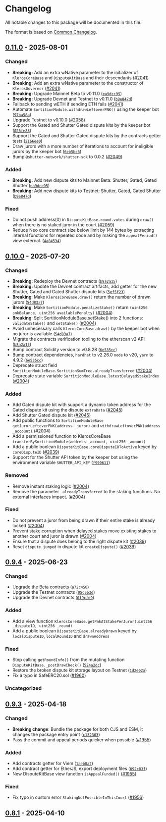 # Changelog

All notable changes to this package will be documented in this file.

The format is based on [Common Changelog](https://common-changelog.org/).

## [0.11.0] - 2025-08-01

### Changed

- **Breaking:** Add an extra wNative parameter to the initializer of `KlerosCoreBase` and `DisputeKitBase` and their descendants ([#2041](https://github.com/kleros/kleros-v2/issues/2041))
- **Breaking:** Add an extra wNative parameter to the constructor of `KlerosGovernor` ([#2041](https://github.com/kleros/kleros-v2/issues/2041))
- **Breaking:** Upgrade Mainnet Beta to v0.11.0 ([`ea9dcc95`](https://github.com/kleros/kleros-v2/commit/ea9dcc95))
- **Breaking:** Upgrade Devnet and Testnet to v0.11.0 ([`b9e847d`](https://github.com/kleros/kleros-v2/commit/b9e847d9))
- Fallback to sending wETH if sending ETH fails ([#2041](https://github.com/kleros/kleros-v2/issues/2041))
- Automate `SortitionModule.withdrawLeftoverPNK()` using the keeper bot ([`97ba58a`](https://github.com/kleros/kleros-v2/commit/97ba58a))
- Upgrade Testnet to v0.10.0 ([#2058](https://github.com/kleros/kleros-v2/issues/2058))
- Support the Gated and Shutter Gated dispute kits by the keeper bot ([`026fe83`](https://github.com/kleros/kleros-v2/commit/026fe83))
- Support the Gated and Shutter Gated dispute kits by the contracts getter tests ([`2166ee0`](https://github.com/kleros/kleros-v2/commit/2166ee0))
- Draw jurors with a more number of iterations to account for ineligible jurors by the keeper bot ([`6eb5bc6`](https://github.com/kleros/kleros-v2/commit/6eb5bc6))
- Bump `@shutter-network/shutter-sdk` to 0.0.2 ([#2049](https://github.com/kleros/kleros-v2/issues/2049))

### Added

- **Breaking:** Add new dispute kits to Mainnet Beta: Shutter, Gated, Gated Shutter ([`ea9dcc95`](https://github.com/kleros/kleros-v2/commit/ea9dcc95))
- **Breaking:** Add new dispute kits to Testnet: Shutter, Gated, Gated Shutter ([`b9e847d`](https://github.com/kleros/kleros-v2/commit/b9e847d9))

### Fixed

- Do not push address(0) in `DisputeKitBase.round.votes` during `draw()` when there is no staked juror in the court ([#2059](https://github.com/kleros/kleros-v2/issues/2059))
- Reduce Neo core contract size below limit by 144 bytes by extracting internal functions for repeated code and by making the `appealPeriod()` view external. ([`4a84534`](https://github.com/kleros/kleros-v2/commit/4a845346))

## [0.10.0] - 2025-07-20

### Changed

- **Breaking:** Redeploy the Devnet contracts ([`b8a2a15`](https://github.com/kleros/kleros-v2/commit/b8a2a15))
- **Breaking:** Update the Devnet contract artifacts, add getter for the new Shutter, Gated and Gated Shutter dispute kits ([`5ef5f23`](https://github.com/kleros/kleros-v2/commit/5ef5f23))
- **Breaking**: Make `KlerosCoreBase.draw()` return the number of drawn jurors ([`54d83a7`](https://github.com/kleros/kleros-v2/commit/54d83a7))
- **Breaking**: Make `SortitionModule.penalizeStake()` return `(uint256 pnkBalance, uint256 availablePenalty)` ([#2004](https://github.com/kleros/kleros-v2/issues/2004))
- **Breaking**: Split SortitionModuleBase.setStake() into 2 functions: `validateStake()` and `setStake()` ([#2004](https://github.com/kleros/kleros-v2/issues/2004))
- Avoid unnecessary calls `KlerosCoreBase.draw()` by the keeper bot when no juror is available ([`54d83a7`](https://github.com/kleros/kleros-v2/commit/54d83a7))
- Migrate the contracts verification tooling to the etherscan v2 API ([`b8a2a15`](https://github.com/kleros/kleros-v2/commit/b8a2a15))
- Bump contract Solidity version to v0.8.28 ([`6e535cc`](https://github.com/kleros/kleros-v2/commit/6e535cc))
- Bump contract dependencies, `hardhat` to v2.26.0 `node` to v20, `yarn` to 4.9.2 ([`6e535cc`](https://github.com/kleros/kleros-v2/commit/6e535cc))
- Deprecate struct field `SortitionModuleBase.SortitionSumTree.alreadyTransferred` ([#2004](https://github.com/kleros/kleros-v2/issues/2004))
- Deprecate state variable `SortitionModuleBase.latestDelayedStakeIndex` ([#2004](https://github.com/kleros/kleros-v2/issues/2004))

### Added

- Add Gated dispute kit with support a dynamic token address for the Gated dispute kit using the dispute `extraData` ([#2045](https://github.com/kleros/kleros-v2/issues/2045))
- Add Shutter Gated dispute kit ([#2045](https://github.com/kleros/kleros-v2/issues/2045))
- Add public functions to `SortitionModuleBase` `getJurorLeftoverPNK(address _juror)` and `withdrawLeftoverPNK(address _account)` ([#2004](https://github.com/kleros/kleros-v2/issues/2004))
- Add a permissioned function to KlerosCoreBase `transferBySortitionModule(address _account, uint256 _amount)`
- Add a public boolean `DisputeKitBase.coreDisputeIDToActive` keyed by `coreDisputeID` ([#2039](https://github.com/kleros/kleros-v2/issues/2039))
- Support for the Shutter API token by the keeper bot using the environment variable `SHUTTER_API_KEY` ([`f999611`](https://github.com/kleros/kleros-v2/commit/f999611))

### Removed

- Remove instant staking logic ([#2004](https://github.com/kleros/kleros-v2/issues/2004))
- Remove the parameter `_alreadyTransferred` to the staking functions. No external interfaces impact. ([#2004](https://github.com/kleros/kleros-v2/issues/2004))

### Fixed

- Do not prevent a juror from being drawn if their entire stake is already locked ([#2004](https://github.com/kleros/kleros-v2/issues/2004))
- Prevent stake corruption when delayed stakes move existing stakes to another court and juror is drawn ([#2004](https://github.com/kleros/kleros-v2/issues/2004))
- Ensure that a dispute does belong to the right dispute kit ([#2039](https://github.com/kleros/kleros-v2/issues/2039))
- Reset `dispute.jumped` in dispute kit `createDispute()` ([#2039](https://github.com/kleros/kleros-v2/issues/2039))

## [0.9.4] - 2025-06-23

### Changed

- Upgrade the Beta contracts ([`a72c450`](https://github.com/kleros/kleros-v2/commit/a72c450))
- Upgrade the Testnet contracts ([`05c5b3d`](https://github.com/kleros/kleros-v2/commit/05c5b3d))
- Upgrade the Devnet contracts ([`019cfd9`](https://github.com/kleros/kleros-v2/commit/019cfd9))

### Added

- Add a view function `KlerosCoreBase.getPnkAtStakePerJuror(uint256 _disputeID, uint256 _round)`
- Add a public boolean `DisputeKitBase.alreadyDrawn` keyed by `localDisputeID`, `localRoundID` and `drawnAddress`

### Fixed

- Stop calling `getRoundInfo()` from the mutating function `DisputeKitBase._postDrawCheck()` ([`524a2dc`](https://github.com/kleros/kleros-v2/commit/524a2dc))
- Restore the broken dispute kit storage layout on Testnet ([`1d2e62a`](https://github.com/kleros/kleros-v2/commit/1d2e62a))
- Fix a typo in SafeERC20.sol ([#1960](https://github.com/kleros/kleros-v2/issues/1960))

### Uncategorized

## [0.9.3] - 2025-04-18

### Changed

- **Breaking change**: Bundle the package for both CJS and ESM, it changes the package entry point ([`c132303`](https://github.com/kleros/kleros-v2/commit/c132303))
- Pass the commit and appeal periods quicker when possible ([#1955](https://github.com/kleros/kleros-v2/issues/1955))

### Added

- Add contracts getter for Viem ([`1aeb0a2`](https://github.com/kleros/kleros-v2/commit/1aeb0a2))
- Add contract getter for EtherJS, export deployment files ([`692c83f`](https://github.com/kleros/kleros-v2/commit/692c83f))
- New DisputeKitBase view function `isAppealFunded()` ([#1955](https://github.com/kleros/kleros-v2/issues/1955))

### Fixed

- Fix typo in custom error `StakingNotPossibleInThisCourt` ([#1956](https://github.com/kleros/kleros-v2/issues/1956))

## [0.8.1] - 2025-04-10

[0.11.0]: https://github.com/kleros/kleros-v2/releases/tag/@kleros%2Fkleros-v2-contracts@0.11.0
[0.10.0]: https://github.com/kleros/kleros-v2/releases/tag/@kleros%2Fkleros-v2-contracts@0.10.0
[0.9.4]: https://github.com/kleros/kleros-v2/releases/tag/@kleros%2Fkleros-v2-contracts@0.9.4
[0.9.3]: https://github.com/kleros/kleros-v2/releases/tag/@kleros%2Fkleros-v2-contracts@0.9.3
[0.8.1]: https://github.com/kleros/kleros-v2/releases/tag/@kleros%2Fkleros-v2-contracts@0.8.1
